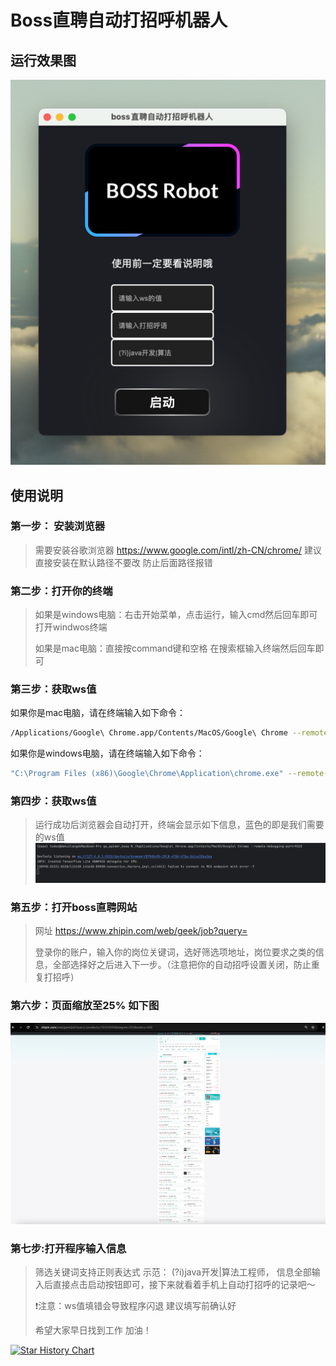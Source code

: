 # Boss直聘自动打招呼机器人

## 运行效果图

[<img src="demo_image/img_3.png"/>](demo_image/img_3.png)
## 使用说明
### **第一步**： 安装浏览器
>需要安装谷歌浏览器 https://www.google.com/intl/zh-CN/chrome/  建议直接安装在默认路径不要改 防止后面路径报错

### **第二步**：打开你的终端
> 
>如果是windows电脑：右击开始菜单，点击运行，输入cmd然后回车即可打开windwos终端
>
>如果是mac电脑：直接按command键和空格  在搜索框输入终端然后回车即可
>
### **第三步**：获取ws值 

如果你是mac电脑，请在终端输入如下命令：  
```bash
/Applications/Google\ Chrome.app/Contents/MacOS/Google\ Chrome --remote-debugging-port=9222
```

如果你是windows电脑，请在终端输入如下命令：
```bash
"C:\Program Files (x86)\Google\Chrome\Application\chrome.exe" --remote-debugging-port=9222
```

### **第四步**：获取ws值
>运行成功后浏览器会自动打开，终端会显示如下信息，蓝色的即是我们需要的ws值
[<img src="demo_image/img_1.png"/>](demo_image/img_1.png)

### 第五步：打开boss直聘网站
>网址 https://www.zhipin.com/web/geek/job?query=
> 
> 登录你的账户，输入你的岗位关键词，选好筛选项地址，岗位要求之类的信息，全部选择好之后进入下一步。（注意把你的自动招呼设置关闭，防止重复打招呼）
>
### 第六步：页面缩放至25% 如下图
[<img src="demo_image/img_2.png"/>](demo_image/img_2.png)

### 第七步:打开程序输入信息  
>筛选关键词支持正则表达式 示范： (?i)java开发|算法工程师， 信息全部输入后直接点击启动按钮即可，接下来就看着手机上自动打招呼的记录吧～
>
> 
> ❗️注意：ws值填错会导致程序闪退  建议填写前确认好
> 
>希望大家早日找到工作 加油！
> 


[![Star History Chart](https://api.star-history.com/svg?repos=zypotato/go_spider_boss.git&type=Date)](https://star-history.com/#zypotato/go_spider_boss.git&Date)
